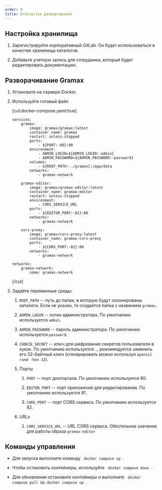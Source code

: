 ```yaml
---
order: 9
title: Enterprise развертывание
---
```


## Настройка хранилища

1. Зарегистрируйте корпоративный GitLab. Он будет использоваться в качестве хранилища каталогов.

2. Добавьте учетную запись для сотрудника, который будет редактировать документацию.

## Разворачивание Gramax

1. Установите на сервере Docker.

2. Используйте готовый файл

   [cut:docker-compose.yaml:true]

   ```
   services:
       gramax:
           image: gramax/gramax:latest
           container_name: gramax
           restart: unless-stopped
           ports:
               - ${PORT:-80}:80
           environment:
               - ADMIN_LOGIN=${ADMIN_LOGIN:-admin}
               - ADMIN_PASSWORD=${ADMIN_PASSWORD:-password}
           volumes:
               - ${ROOT_PATH:-./gramax}:/app/data
           networks:
               - gramax-network
   
       gramax-editor:
           image: gramax/gramax-editor:latest
           container_name: gramax-editor
           restart: unless-stopped
           environment:
               - CORS_SERVICE_URL
           ports:
               - ${EDITOR_PORT:-81}:80
           networks:
               - gramax-network
   
       cors-proxy:
           image: gramax/cors-proxy:latest
           container_name: gramax-cors-proxy
           ports:
               - ${CORS_PORT:-82}:80
           networks:
               - gramax-network
   
   networks:
       gramax-network:
           name: gramax-network
   
   ```

   [/cut]

3. Задайте переменные среды:

   1. `ROOT_PATH` -- путь до папки, в которую будут склонированы каталоги. Если не указан, то создается папка с названием `gramax`.

   2. `ADMIN_LOGIN` -- логин администратора. По умолчанию используется `admin`.

   3. `ADMIN_PASSWORD` -- пароль администратора. По умолчанию используется `password`.

   4. `COOKIE_SECRET` -- ключ для шифрования секретов пользователя в куках. По умолчанию используется `.`, рекомендуется заменить его 32-байтный ключ (сгенерировать можно используя `openssl rand -hex 32`).

   5. Порты

      1. `PORT` -- порт докпортала. По умолчанию используется 80.

      2. `EDITOR_PORT` -- порт приложения для редактирования. По умолчанию используется 81.

      3. `CORS_PORT` -- порт CORS сервиса. По умолчанию используется 82.

   6. URLs

      1. `CORS_SERVICE_URL` -- URL CORS сервиса. Обязтельное значение для работы образа `gramax-editor`

## Команды управления

-  Для запуска выполните команду ` docker compose up `.

-  Чтобы остановить контейнеры, используйте ` docker compose down `.

-  Для обновления остановите контейнеры и выполните ` docker compose pull && docker compose up `.